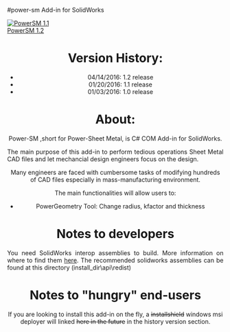 #power-sm Add-in for SolidWorks


<a href="" target="_blank"><img src="http://img.ctrlv.in/img/16/04/15/5710ce54885e9.jpg" alt="PowerSM 1.1" /><br/>PowerSM 1.2 </a>
<br><center>
# Version History:

- 04/14/2016: 1.2  release
- 01/20/2016: 1.1  release
- 01/03/2016: 1.0  release






# About:

Power-SM ,short for Power-Sheet Metal, is C# COM Add-in for SolidWorks.

<p align="justify">The main purpose of this add-in to perform tedious operations Sheet Metal CAD files and let mechancial design engineers focus on the design.

Many engineers are faced with cumbersome tasks of modifying hundreds of CAD files especially in mass-manufacturing environment.</p>

The main functionalities will allow users to:

- PowerGeometry Tool: Change radius, kfactor and thickness



# Notes to developers

<p align="justify">You need SolidWorks interop assemblies to build. More information on where to find them <a href="http://help.solidworks.com/2015/English/api/sldworksapiprogguide/Welcome.htm"> here</a>. The recommended solidworks assemblies can be found at this directory (install_dir\api\redist)</p>

# Notes to "hungry" end-users

If you are looking to install this add-in on the fly, a <strike>installshield</strike> windows msi deployer will linked <strike>here in the future</strike> in the history version section.
